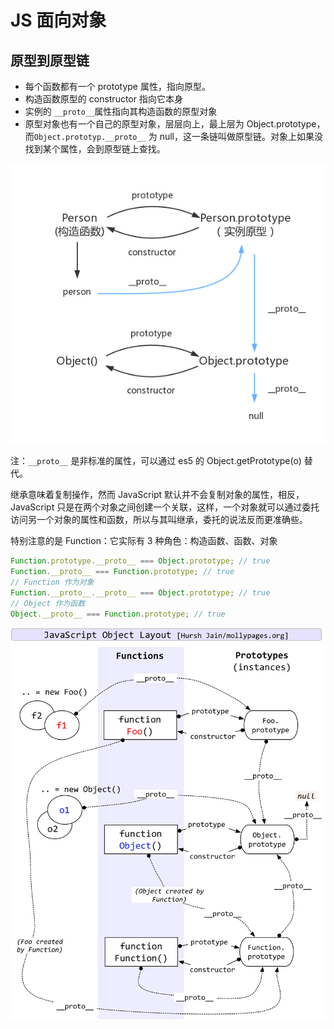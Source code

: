 # JS 面向对象

## 原型到原型链

- 每个函数都有一个 prototype 属性，指向原型。
- 构造函数原型的 constructor 指向它本身
- 实例的 `__proto__`属性指向其构造函数的原型对象
- 原型对象也有一个自己的原型对象，层层向上，最上层为 Object.prototype，而`Object.prototyp.__proto__` 为 null，这一条链叫做原型链。对象上如果没找到某个属性，会到原型链上查找。

![](./imgs/2021-05-06-21-49-30.png)

注：`__proto__` 是非标准的属性，可以通过 es5 的 Object.getPrototype(o) 替代。

继承意味着复制操作，然而 JavaScript 默认并不会复制对象的属性，相反，JavaScript 只是在两个对象之间创建一个关联，这样，一个对象就可以通过委托访问另一个对象的属性和函数，所以与其叫继承，委托的说法反而更准确些。

特别注意的是 Function：它实际有 3 种角色：构造函数、函数、对象

```js
Function.prototype.__proto__ === Object.prototype; // true
Function.__proto__ === Function.prototype; // true
// Function 作为对象
Function.__proto__.__proto__ === Object.prototype; // true
// Object 作为函数
Object.__proto__ === Function.prototype; // true
```

![](./imgs/2021-05-06-22-01-26.png)
